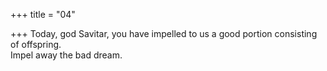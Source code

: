 +++
title = "04"

+++
Today, god Savitar, you have impelled to us a good portion consisting of  offspring.  
Impel away the bad dream.  